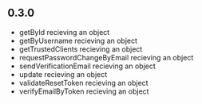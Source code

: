 ## 0.3.0

* getById recieving an object
* getByUsername recieving an object
* getTrustedClients recieving an object
* requestPasswordChangeByEmail recieving an object
* sendVerificationEmail recieving an object
* update recieving an object
* validateResetToken recieving an object
* verifyEmailByToken recieving an object
